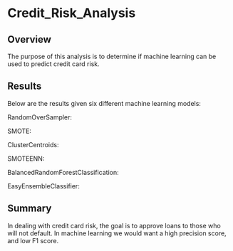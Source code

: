 # Credit_Risk_Analysis

## Overview
The purpose of this analysis is to determine if machine learning can be used to predict credit card risk.

## Results
Below are the results given six different machine learning models:

RandomOverSampler:


SMOTE:


ClusterCentroids:


SMOTEENN:


BalancedRandomForestClassification:


EasyEnsembleClassifier:


## Summary
In dealing with credit card risk, the goal is to approve loans to those who will not default. In machine learning we would want a high precision score, and low F1 score.
